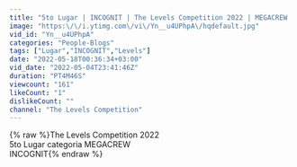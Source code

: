 ```yaml
---
title: "5to Lugar | INCOGNIT | The Levels Competition 2022 | MEGACREW | FD"
image: "https:\/\/i.ytimg.com\/vi\/Yn__u4UPhpA\/hqdefault.jpg"
vid_id: "Yn__u4UPhpA"
categories: "People-Blogs"
tags: ["Lugar","INCOGNIT","Levels"]
date: "2022-05-18T00:36:34+03:00"
vid_date: "2022-05-04T23:41:46Z"
duration: "PT4M46S"
viewcount: "161"
likeCount: "1"
dislikeCount: ""
channel: "The Levels Competition"
---
```

{% raw %}The Levels Competition 2022<br />5to Lugar categoria MEGACREW<br />INCOGNIT{% endraw %}
